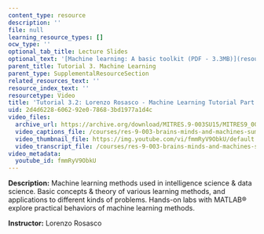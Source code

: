 ```yaml
---
content_type: resource
description: ''
file: null
learning_resource_types: []
ocw_type: ''
optional_tab_title: Lecture Slides
optional_text: '[Machine learning: A basic toolkit (PDF - 3.3MB)](resources/mitres_9_003sum15_tut3)'
parent_title: Tutorial 3. Machine Learning
parent_type: SupplementalResourceSection
related_resources_text: ''
resource_index_text: ''
resourcetype: Video
title: 'Tutorial 3.2: Lorenzo Rosasco - Machine Learning Tutorial Part 2'
uid: 2d4d6228-6062-92e0-7868-3bd1977a1d4c
video_files:
  archive_url: https://archive.org/download/MITRES.9-003SU15/MITRES9_003SU15_Tutorial_3-2_300k.mp4
  video_captions_file: /courses/res-9-003-brains-minds-and-machines-summer-course-summer-2015/9ec6b7009b535cb5a701b61b0a0adc52_fmmRyV9ObkU.vtt
  video_thumbnail_file: https://img.youtube.com/vi/fmmRyV9ObkU/default.jpg
  video_transcript_file: /courses/res-9-003-brains-minds-and-machines-summer-course-summer-2015/62bf945b631e737de822ca3681363b40_fmmRyV9ObkU.pdf
video_metadata:
  youtube_id: fmmRyV9ObkU
---
```


**Description:** Machine learning methods used in intelligence science & data science. Basic concepts & theory of various learning methods, and applications to different kinds of problems. Hands-on labs with MATLAB® explore practical behaviors of machine learning methods.

**Instructor:** Lorenzo Rosasco
